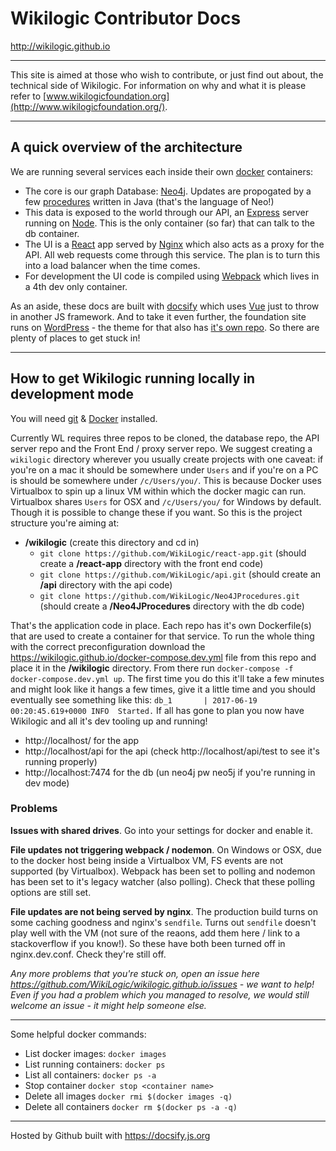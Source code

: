 
# Wikilogic Contributor Docs

http://wikilogic.github.io

---

This site is aimed at those who wish to contribute, or just find out about, the technical side of Wikilogic. For information on why and what it is please refer to [www.wikilogicfoundation.org](http://www.wikilogicfoundation.org/).

---

## A quick overview of the architecture

We are running several services each inside their own [docker](https://www.docker.com/what-docker) containers:

 - The core is our graph Database: [Neo4j](https://neo4j.com/). Updates are propogated by a few [procedures](http://neo4j.com/docs/developer-manual/current/extending-neo4j/procedures/) written in Java (that's the language of Neo!)
 - This data is exposed to the world through our API, an [Express](https://expressjs.com/) server running on [Node](https://nodejs.org). This is the only container (so far) that can talk to the db container.
 - The UI is a [React](https://facebook.github.io/react/) app served by [Nginx](https://nginx.org) which also acts as a proxy for the API. All web requests come through this service. The plan is to turn this into a load balancer when the time comes.
 - For development the UI code is compiled using [Webpack](https://webpack.js.org/) which lives in a 4th dev only container.

 As an aside, these docs are built with [docsify](https://docsify.js.org) which uses [Vue](https://vuejs.org/) just to throw in another JS framework. And to take it even further, the foundation site runs on [WordPress](https://wordpress.org/) - the theme for that also has [it's own repo](https://github.com/WikiLogic/foundation). So there are plenty of places to get stuck in!

---

## How to get Wikilogic running locally in development mode

You will need [git](https://git-scm.com/downloads) & [Docker](https://www.docker.com/community-edition) installed.

Currently WL requires three repos to be cloned, the database repo, the API server repo and the Front End / proxy server repo. We suggest creating a `wikilogic` directory wherever you usually create projects with one caveat: if you're on a mac it should be somewhere under `Users` and if you're on a PC is should be somewhere under `/c/Users/you/`. This is because Docker uses Virtualbox to spin up a linux VM within which the docker magic can run. Virtualbox shares `Users` for OSX and `/c/Users/you/` for Windows by default. Though it is possible to change these if you want. So this is the project structure you're aiming at:

 - **/wikilogic** (create this directory and cd in)
    - `git clone https://github.com/WikiLogic/react-app.git` (should create a **/react-app** directory with the front end code)
    - `git clone https://github.com/WikiLogic/api.git` (should create an **/api** directory with the api code)
    - `git clone https://github.com/WikiLogic/Neo4JProcedures.git` (should create a **/Neo4JProcedures** directory with the db code)

That's the application code in place. Each repo has it's own Dockerfile(s) that are used to create a container for that service. To run the whole thing with the correct preconfiguration download the https://wikilogic.github.io/docker-compose.dev.yml file from this repo and place it in the **/wikilogic** directory. From there run `docker-compose -f docker-compose.dev.yml up`. The first time you do this it'll take a few minutes and might look like it hangs a few times, give it a little time and you should eventually see something like this: `db_1       | 2017-06-19 00:20:45.619+0000 INFO  Started.` If all has gone to plan you now have Wikilogic and all it's dev tooling up and running!

 - http://localhost/ for the app
 - http://localhost/api for the api (check http://localhost/api/test to see it's running properly)
 - http://localhost:7474 for the db (un neo4j pw neo5j if you're running in dev mode)

### Problems

**Issues with shared drives**. Go into your settings for docker and enable it.

**File updates not triggering webpack / nodemon**. On Windows or OSX, due to the docker host being inside a Virtualbox VM, FS events are not supported (by Virtualbox). Webpack has been set to polling and nodemon has been set to it's legacy watcher (also polling). Check that these polling options are still set.

**File updates are not being served by nginx**. The production build turns on some caching goodness and nginx's `sendfile`. Turns out `sendfile` doesn't play well with the VM (not sure of the reaons, add them here / link to a stackoverflow if you know!). So these have both been turned off in nginx.dev.conf. Check they're still off.

_Any more problems that you're stuck on, open an issue here https://github.com/WikiLogic/wikilogic.github.io/issues - we want to help! Even if you had a problem which you managed to resolve, we would still welcome an issue - it might help someone else._

---

Some helpful docker commands:

 - List docker images: `docker images`
 - List running containers: `docker ps`
 - List all containers: `docker ps -a`
 - Stop container `docker stop <container name>`
 - Delete all images `docker rmi $(docker images -q)`
 - Delete all containers `docker rm $(docker ps -a -q)`

 ---

 Hosted by Github built with https://docsify.js.org
